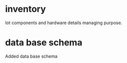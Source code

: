 # inventory
Iot components and hardware details managing purpose.

# data base schema
Added data base schema 
